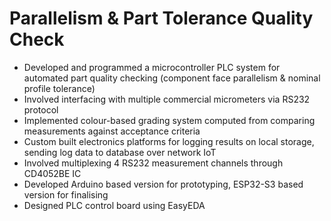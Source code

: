 # Parallelism & Part Tolerance Quality Check

- Developed and programmed a microcontroller PLC system for automated part quality checking (component face parallelism & nominal profile tolerance)
- Involved interfacing with multiple commercial micrometers via RS232 protocol
- Implemented colour-based grading system computed from comparing measurements against acceptance criteria
- Custom built electronics platforms for logging results on local storage, sending log data to database over network IoT
- Involved multiplexing 4 RS232 measurement channels through CD4052BE IC
- Developed Arduino based version for prototyping, ESP32-S3 based version for finalising
- Designed PLC control board using EasyEDA
